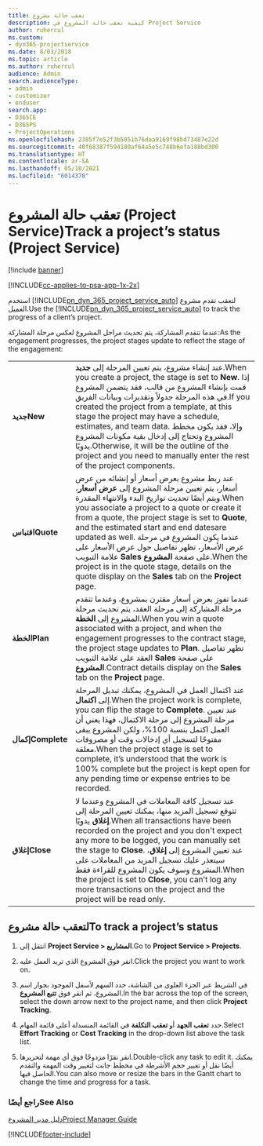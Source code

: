 ```yaml
---
title: تعقب حالة مشروع
description: كيفية تعقب حالة المشروع في Project Service
author: ruhercul
ms.custom:
- dyn365-projectservice
ms.date: 8/03/2018
ms.topic: article
ms.author: ruhercul
audience: Admin
search.audienceType:
- admin
- customizer
- enduser
search.app:
- D365CE
- D365PS
- ProjectOperations
ms.openlocfilehash: 2385f7e52f3b5051b76daa9169f98bd73487e22d
ms.sourcegitcommit: 40f68387f594180af64a5e5c748b6efa188bd300
ms.translationtype: HT
ms.contentlocale: ar-SA
ms.lasthandoff: 05/10/2021
ms.locfileid: "6014370"
---
```

# <a name="track-a-projects-status-project-service"></a><span data-ttu-id="0f4b9-103">تعقب حالة المشروع (Project Service)</span><span class="sxs-lookup"><span data-stu-id="0f4b9-103">Track a project’s status (Project Service)</span></span>

[!include [banner](../includes/psa-now-project-operations.md)]

[!INCLUDE[cc-applies-to-psa-app-1x-2x](../includes/cc-applies-to-psa-app-1x-2x.md)]

<span data-ttu-id="0f4b9-104">استخدم [!INCLUDE[pn_dyn_365_project_service_auto](../includes/pn-dyn-365-project-service-auto.md)] لتعقب تقدم مشروع العميل.</span><span class="sxs-lookup"><span data-stu-id="0f4b9-104">Use the [!INCLUDE[pn_dyn_365_project_service_auto](../includes/pn-dyn-365-project-service-auto.md)] to track the progress of a client’s project.</span></span>  

<span data-ttu-id="0f4b9-105">عندما تتقدم المشاركة، يتم تحديث مراحل المشروع لعكس مرحلة المشاركة:</span><span class="sxs-lookup"><span data-stu-id="0f4b9-105">As the engagement progresses, the project stages update to reflect the stage of the engagement:</span></span>  


|              |                                                                                                                                                                                                                                                                                                  |
|--------------|--------------------------------------------------------------------------------------------------------------------------------------------------------------------------------------------------------------------------------------------------------------------------------------------------|
|   <span data-ttu-id="0f4b9-106">**جديد**</span><span class="sxs-lookup"><span data-stu-id="0f4b9-106">**New**</span></span>    | <span data-ttu-id="0f4b9-107">عند إنشاء مشروع، يتم تعيين المرحلة إلى **جديد**.</span><span class="sxs-lookup"><span data-stu-id="0f4b9-107">When you create a project, the stage is set to **New**.</span></span> <span data-ttu-id="0f4b9-108">إذا قمت بإنشاء المشروع من قالب، فقد يتضمن المشروع في هذه المرحلة جدولاً وتقديرات وبيانات الفريق.</span><span class="sxs-lookup"><span data-stu-id="0f4b9-108">If you created the project from a template, at this stage the project may have a schedule, estimates, and team data.</span></span> <span data-ttu-id="0f4b9-109">وإلا، فقد يكون مخطط المشروع وتحتاج إلى إدخال بقية مكونات المشروع يدويًا.</span><span class="sxs-lookup"><span data-stu-id="0f4b9-109">Otherwise, it will be the outline of the project and you need to manually enter the rest of the project components.</span></span> |
|  <span data-ttu-id="0f4b9-110">**اقتباس**</span><span class="sxs-lookup"><span data-stu-id="0f4b9-110">**Quote**</span></span>   |      <span data-ttu-id="0f4b9-111">عند ربط مشروع بعرض أسعار أو إنشائه من عرض أسعار، يتم تعيين مرحلة المشروع إلى **عرض أسعار**، ويتم أيضًا تحديث تواريخ البدء والانتهاء المقدرة.</span><span class="sxs-lookup"><span data-stu-id="0f4b9-111">When you associate a project to a quote or create it from a quote, the project stage is set to **Quote**, and the estimated start and end datesare updated as well.</span></span> <span data-ttu-id="0f4b9-112">عندما يكون المشروع في مرحلة عرض الأسعار، تظهر تفاصيل حول عرض الأسعار على علامة التبويب **Sales** على صفحة **المشروع**.</span><span class="sxs-lookup"><span data-stu-id="0f4b9-112">When the project is in the quote stage, details on the quote display on the **Sales** tab on the **Project** page.</span></span>      |
|   <span data-ttu-id="0f4b9-113">**الخطة**</span><span class="sxs-lookup"><span data-stu-id="0f4b9-113">**Plan**</span></span>   |                                     <span data-ttu-id="0f4b9-114">عندما تفوز بعرض أسعار مقترن بمشروع، وعندما تتقدم مرحلة المشاركة إلى مرحلة العقد، يتم تحديث مرحلة المشروع إلى **الخطة**.</span><span class="sxs-lookup"><span data-stu-id="0f4b9-114">When you win a quote associated with a project, and when the engagement progresses to the contract stage, the project stage updates to **Plan**.</span></span> <span data-ttu-id="0f4b9-115">تظهر تفاصيل العقد على علامة التبويب **Sales** على صفحة **المشروع**.</span><span class="sxs-lookup"><span data-stu-id="0f4b9-115">Contract details display on the **Sales** tab on the **Project** page.</span></span>                                      |
| <span data-ttu-id="0f4b9-116">**إكمال**</span><span class="sxs-lookup"><span data-stu-id="0f4b9-116">**Complete**</span></span> |                    <span data-ttu-id="0f4b9-117">عند اكتمال العمل في المشروع، يمكنك تبديل المرحلة إلى **اكتمال**.</span><span class="sxs-lookup"><span data-stu-id="0f4b9-117">When the project work is complete, you can flip the stage to **Complete**.</span></span> <span data-ttu-id="0f4b9-118">عند تعيين مرحلة المشروع إلى مرحلة الاكتمال، فهذا يعني أن العمل اكتمل بنسبة 100%، ولكن المشروع يبقى مفتوحًا لتسجيل أي إدخالات وقت أو مصروفات معلقة.</span><span class="sxs-lookup"><span data-stu-id="0f4b9-118">When the project stage is set to complete, it’s understood that the work is 100% complete but the project is kept open for any pending time or expense entries to be recorded.</span></span>                     |
|  <span data-ttu-id="0f4b9-119">**إغلاق**</span><span class="sxs-lookup"><span data-stu-id="0f4b9-119">**Close**</span></span>   |           <span data-ttu-id="0f4b9-120">عند تسجيل كافة المعاملات في المشروع وعندما لا تتوقع تسجيل المزيد منها، يمكنك تعيين المرحلة إلى **إغلاق** يدويًا.</span><span class="sxs-lookup"><span data-stu-id="0f4b9-120">When all transactions have been recorded on the project and you don't expect any more to be logged, you can manually set the stage to **Close**.</span></span> <span data-ttu-id="0f4b9-121">عند تعيين المشروع إلى **إغلاق**، سيتعذر عليك تسجيل المزيد من المعاملات على المشروع وسوف يكون المشروع للقراءة فقط.</span><span class="sxs-lookup"><span data-stu-id="0f4b9-121">When the project is set to **Close**, you can’t log any more transactions on the project and the project will be read only.</span></span>           |

## <a name="to-track-a-projects-status"></a><span data-ttu-id="0f4b9-122">لتعقب حالة مشروع</span><span class="sxs-lookup"><span data-stu-id="0f4b9-122">To track a project’s status</span></span>  

1.  <span data-ttu-id="0f4b9-123">انتقل إلى **Project Service > المشاريع**.</span><span class="sxs-lookup"><span data-stu-id="0f4b9-123">Go to **Project Service > Projects**.</span></span>  

2.  <span data-ttu-id="0f4b9-124">انقر فوق المشروع الذي تريد العمل عليه.</span><span class="sxs-lookup"><span data-stu-id="0f4b9-124">Click the project you want to work on.</span></span>  

3.  <span data-ttu-id="0f4b9-125">في الشريط عبر الجزء العلوي من الشاشة، حدد السهم لأسفل الموجود بجوار اسم المشروع، ثم انقر فوق **تتبع المشروع**.</span><span class="sxs-lookup"><span data-stu-id="0f4b9-125">In the bar across the top of the screen, select the down arrow next to the project name, and then click **Project Tracking**.</span></span>  

4.  <span data-ttu-id="0f4b9-126">حدد **تعقب الجهد‬** أو **تعقب التكلفة‬** في القائمة المنسدلة أعلى قائمة المهام.</span><span class="sxs-lookup"><span data-stu-id="0f4b9-126">Select **Effort Tracking** or **Cost Tracking** in the drop-down list above the task list.</span></span>  

5.  <span data-ttu-id="0f4b9-127">انقر نقرًا مزدوجًا فوق أي مهمة لتحريرها.</span><span class="sxs-lookup"><span data-stu-id="0f4b9-127">Double-click any task to edit it.</span></span> <span data-ttu-id="0f4b9-128">يمكنك أيضًا نقل أو تغيير حجم الأشرطة في مخطط جانت لتغيير وقت المهمة والتقدم الحاصل فيها.</span><span class="sxs-lookup"><span data-stu-id="0f4b9-128">You can also move or resize the bars in the Gantt chart to change the time and progress for a task.</span></span>  

### <a name="see-also"></a><span data-ttu-id="0f4b9-129">راجع أيضًا</span><span class="sxs-lookup"><span data-stu-id="0f4b9-129">See Also</span></span>  
 [<span data-ttu-id="0f4b9-130">دليل مدير المشروع</span><span class="sxs-lookup"><span data-stu-id="0f4b9-130">Project Manager Guide</span></span>](../psa/project-manager-guide.md)


[!INCLUDE[footer-include](../includes/footer-banner.md)]